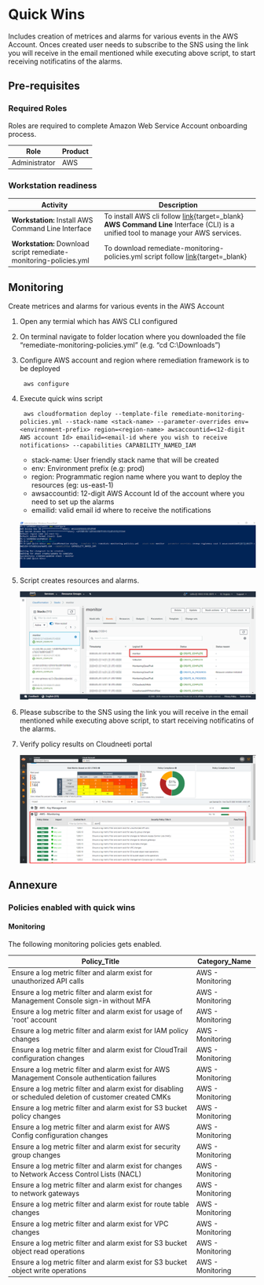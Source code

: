 # Quick Wins

Includes creation of metrices and alarms for various events in the AWS Account. Onces created user needs to subscribe to the SNS using the link you will receive in the email mentioned while executing above script, to start receiving notificatins of the alarms.

## Pre-requisites

### Required Roles
Roles are required to complete Amazon Web Service Account onboarding process.

| Role          | Product    |
|---------------|------------|
| Administrator | AWS        |


### Workstation readiness

| Activity                                                                      | Description                                              |
|-------------------------------------------------------------------------------|----------------------------------------------------------|                                                
| **Workstation:** Install AWS Command Line Interface                           | To install AWS cli follow [link](https://docs.aws.amazon.com/cli/latest/userguide/install-windows.html){target=_blank} **AWS Command Line** Interface (CLI) is a unified tool to manage your AWS services.             |                                                      |
|**Workstation:** Download script remediate-monitoring-policies.yml| To download remediate-monitoring-policies.yml script follow [link](https://raw.githubusercontent.com/Cloudneeti/docs_cloudneeti/master/scripts/remediate-monitoring-policies.yml){target=_blank} |


## Monitoring

Create metrices and alarms for various events in the AWS Account

1. Open any termial which has AWS CLI configured

2. On terminal navigate to folder location where you downloaded the file “remediate-monitoring-policies.yml” (e.g. “cd C:\Downloads”) 

3. Configure AWS account and region where remediation framework is to be deployed

        aws configure

4. Execute quick wins script

        aws cloudformation deploy --template-file remediate-monitoring-policies.yml --stack-name <stack-name> --parameter-overrides env=<environment-prefix> region=<region-name> awsaccountid=<12-digit AWS account Id> emailid=<email-id where you wish to receive notifications> --capabilities CAPABILITY_NAMED_IAM

    - stack-name: User friendly stack name that will be created
    - env: Environment prefix (e.g: prod)
    - region: Programmatic region name where you want to deploy the resources (eg: us-east-1)
    - awsaccountid: 12-digit AWS Account Id of the account where you need to set up the alarms
    - emailid: valid email id where to receive the notifications

    ![AWS Quick Wins](.././images/cloudneetiRemediation/AWS_Quick_Wins.png#thumbnail_1)

5. Script creates resources and alarms. 

    ![AWS Quick Wins](.././images/cloudneetiRemediation/AWS_Quick_Wins_1.png#thumbnail_1)    

6. Please subscribe to the SNS using the link you will receive in the email mentioned while executing above script, to start receiving notificatins of the alarms.

    <!-- ![AWS Quick Wins](.././images/cloudneetiRemediation/AWS_Quick_Wins_2.png#thumbnail_1)  -->

7. Verify policy results on Cloudneeti portal

    ![AWS Quick Wins](.././images/cloudneetiRemediation/AWS_Quick_Wins_2.png#thumbnail_1)   

## Annexure
### Policies enabled with quick wins 

#### Monitoring

The following monitoring policies gets enabled.

| **Policy_Title**                                                                                        | **Category_Name** |
|---------------------------------------------------------------------------------------------------------|-------------------|
| Ensure a log metric filter and alarm exist for unauthorized API calls                                   | AWS - Monitoring  |
| Ensure a log metric filter and alarm exist for Management Console sign-in without MFA                   | AWS - Monitoring  |
| Ensure a log metric filter and alarm exist for usage of 'root' account                                  | AWS - Monitoring  |
| Ensure a log metric filter and alarm exist for IAM policy changes                                       | AWS - Monitoring  |
| Ensure a log metric filter and alarm exist for CloudTrail configuration changes                         | AWS - Monitoring  |
| Ensure a log metric filter and alarm exist for AWS Management Console authentication failures           | AWS - Monitoring  |
| Ensure a log metric filter and alarm exist for disabling or scheduled deletion of customer created CMKs | AWS - Monitoring  |
| Ensure a log metric filter and alarm exist for S3 bucket policy changes                                 | AWS - Monitoring  |
| Ensure a log metric filter and alarm exist for AWS Config configuration changes                         | AWS - Monitoring  |
| Ensure a log metric filter and alarm exist for security group changes                                   | AWS - Monitoring  |
| Ensure a log metric filter and alarm exist for changes to Network Access Control Lists (NACL)           | AWS - Monitoring  |
| Ensure a log metric filter and alarm exist for changes to network gateways                              | AWS - Monitoring  |
| Ensure a log metric filter and alarm exist for route table changes                                      | AWS - Monitoring  |
| Ensure a log metric filter and alarm exist for VPC changes                                              | AWS - Monitoring  |
| Ensure a log metric filter and alarm exist for S3 bucket object read operations                         | AWS - Monitoring  |
| Ensure a log metric filter and alarm exist for S3 bucket object write operations                        | AWS - Monitoring  |




